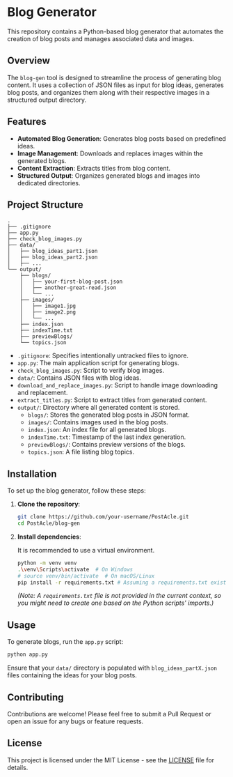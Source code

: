 # Blog Generator

This repository contains a Python-based blog generator that automates the creation of blog posts and manages associated data and images.

## Overview

The `blog-gen` tool is designed to streamline the process of generating blog content. It uses a collection of JSON files as input for blog ideas, generates blog posts, and organizes them along with their respective images in a structured output directory.

## Features

- **Automated Blog Generation**: Generates blog posts based on predefined ideas.
- **Image Management**: Downloads and replaces images within the generated blogs.
- **Content Extraction**: Extracts titles from blog content.
- **Structured Output**: Organizes generated blogs and images into dedicated directories.

## Project Structure

```
.
├── .gitignore
├── app.py
├── check_blog_images.py
├── data/
│   ├── blog_ideas_part1.json
│   ├── blog_ideas_part2.json
│   ├── ...
└── output/
    ├── blogs/
    │   ├── your-first-blog-post.json
    │   ├── another-great-read.json
    │   └── ...
    ├── images/
    │   ├── image1.jpg
    │   ├── image2.png
    │   └── ...
    ├── index.json
    ├── indexTime.txt
    ├── previewBlogs/
    └── topics.json
```

- `.gitignore`: Specifies intentionally untracked files to ignore.
- `app.py`: The main application script for generating blogs.
- `check_blog_images.py`: Script to verify blog images.
- `data/`: Contains JSON files with blog ideas.
- `download_and_replace_images.py`: Script to handle image downloading and replacement.
- `extract_titles.py`: Script to extract titles from generated content.
- `output/`: Directory where all generated content is stored.
    - `blogs/`: Stores the generated blog posts in JSON format.
    - `images/`: Contains images used in the blog posts.
    - `index.json`: An index file for all generated blogs.
    - `indexTime.txt`: Timestamp of the last index generation.
    - `previewBlogs/`: Contains preview versions of the blogs.
    - `topics.json`: A file listing blog topics.

## Installation

To set up the blog generator, follow these steps:

1. **Clone the repository**:

   ```bash
   git clone https://github.com/your-username/PostAcle.git
   cd PostAcle/blog-gen
   ```

2. **Install dependencies**:

   It is recommended to use a virtual environment.

   ```bash
   python -m venv venv
   .\venv\Scripts\activate  # On Windows
   # source venv/bin/activate  # On macOS/Linux
   pip install -r requirements.txt # Assuming a requirements.txt exists or you install dependencies manually
   ```
   *(Note: A `requirements.txt` file is not provided in the current context, so you might need to create one based on the Python scripts' imports.)*

## Usage

To generate blogs, run the `app.py` script:

```bash
python app.py
```

Ensure that your `data/` directory is populated with `blog_ideas_partX.json` files containing the ideas for your blog posts.

## Contributing

Contributions are welcome! Please feel free to submit a Pull Request or open an issue for any bugs or feature requests.

## License

This project is licensed under the MIT License - see the [LICENSE](../../LICENSE) file for details.